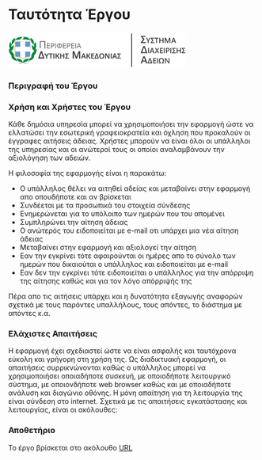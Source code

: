 # Ταυτότητα Έργου

![alt tag](php_files/admin/pages/img/pdm.png)

### Περιγραφή του Έργου

### Χρήση και Χρήστες του Έργου
Κάθε δημόσια υπηρεσία μπορεί να χρησιμοποιήσει την εφαρμογή ώστε να ελλατώσει την εσωτερική γραφειοκρατεία και όχληση που προκαλούν οι έγγραφες αιτήσεις άδειας. Χρήστες μπορούν να είναι όλοι οι υπάλληλοι της υπηρεσίας και οι ανώτεροί τους οι οποίοι αναλαμβάνουν την αξιολόγηση των αδειών.

Η φιλοσοφία της εφαρμογής είναι η παρακάτω:

* Ο υπάλληλος θέλει να αιτηθεί αδείας και μεταβαίνει στην εφαρμογή απο οπουδήποτε και αν βρίσκεται
* Συνδέεται με τα προσωπικά του στοιχεία σύνδεσης
* Ενημερώνεται για το υπόλοιπο των ημερών που του απομένει
* Συμπληρώνει την αίτηση άδειας
* Ο ανώτερός του ειδοποιείται με e-mail οτι υπάρχει μια νέα αίτηση άδειας
* Μεταβαίνει στην εφαρμογή και αξιολογεί την αίτηση
* Εαν την εγκρίνει τότε αφαιρούνται οι ημέρες απο το σύνολο των ημερών που δικαιούται ο υπάλληλος και ειδοποιείται με e-mail
* Εαν δεν την εγκρίνει τότε ειδοποιείται ο υπάλληλος για την απόρριψη της αίτησης καθώς και για τον λόγο απόρριψής της

Πέρα απο τις αιτήσεις υπάρχει και η δυνατότητα εξαγωγής αναφορών σχετικά με τους παρόντες υπαλλήλους, τους απόντες, το διάστημα με απόντες κ.α.

### Ελάχιστες Απαιτήσεις
Η εφαρμογή έχει σχεδιαστεί ώστε να είναι ασφαλής και ταυτόχρονα εύκολη και γρήγορη στη χρήση της. Ως διαδικτυακή εφαρμογή, οι απαιτήσεις συρρικνώνονται καθώς ο υπάλληλος μπορεί να χρησιμοποιήσει οποιαδήποτε συσκευή, με οποιοδήποτε λειτουργικό σύστημα, με οποιονδήποτε web browser καθώς και με οποιαδήποτε ανάλυση και διαγώνιο οθόνης. Η μόνη απαίτηση για τη λειτουργία της είναι σύνδεση στο internet. Σχετικά με τις απαιτήσεις εγκατάστασης και λειτουργίας, είναι οι ακόλουθες:
### Αποθετήριο
Το έργο βρίσκεται στο ακόλουθο [URL](https://github.com/ellak-monades-aristeias/adeies-form)
